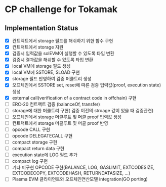 # CP challenge for Tokamak

## Implementation Status

- [x]  컨트랙트에서 storage 필드를 해쉬하기 위한 함수 구현
- [x]  컨트랙트에서 storage 지원
- [x]  검증시 입력값을 solEVM이 실행할 수 있도록 타입 변환
- [x]  검증시 결과값을 해쉬할 수 있도록 타입 변환
- [x]  local VM에 storage 필드 생성
- [x]  local VM에 SSTORE, SLOAD 구현
- [x]  storage 필드 반영하여 검증 머클트리 생성
- [x]  오프체인에서 SSTORE set, reset에 따른 검증 입력값(proof, execution state) 생성
- [x]  external call(verification of a contract code in offchain) 구현
- [ ]  ERC-20 컨트랙트 검증 (balanceOf, transfer)
- [ ]  storage에 대한 머클트리 구현( 검증 이전의 stroage 값이 있을 때 검증관련)
- [ ]  오프체인에서 storage 머클루트 및 머클 proof 입력값 생성
- [ ]  컨트랙트에서 storage 머클루트 및 머클 proof 반영
- [ ]  opcode CALL 구현
- [ ]  opcode DELEGATECALL 구현
- [ ]  compact storage 구현
- [ ]  compact return data 구현
- [ ]  execution state에 LOG 필드 추가
- [ ]  compact log 구현
- [ ]  기타 미구현 OPCODE 구현(BALANCE, LOG, GASLIMIT, EXTCODESIZE, EXTCODECOPY, EXTCODEHASH, RETURNDATASIZE, ...)
- [ ]  Plasma EVM 클라이언트와 오프체인연산모델 integration(GO porting)
